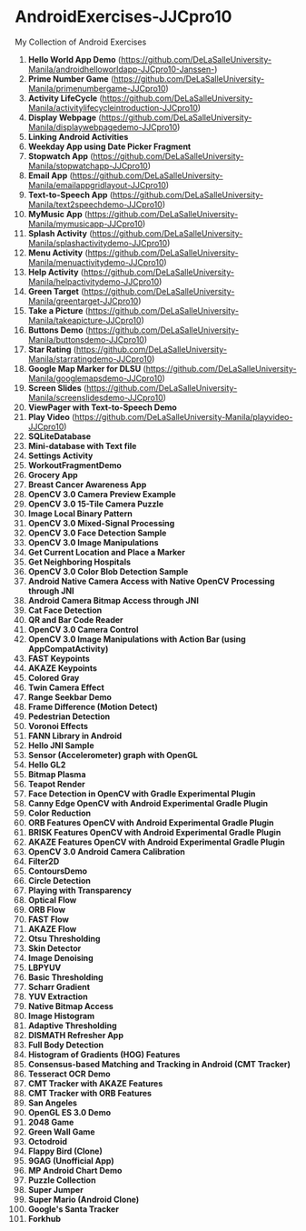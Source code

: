 # AndroidExercises-JJCpro10

My Collection of Android Exercises

1. **Hello World App Demo** (https://github.com/DeLaSalleUniversity-Manila/androidhelloworldapp-JJCpro10-Janssen-)
2. **Prime Number Game** (https://github.com/DeLaSalleUniversity-Manila/primenumbergame-JJCpro10)
3. **Activity LifeCycle** (https://github.com/DeLaSalleUniversity-Manila/activitylifecycleintroduction-JJCpro10)
4. **Display Webpage** (https://github.com/DeLaSalleUniversity-Manila/displaywebpagedemo-JJCpro10)
5. **Linking Android Activities** 
6. **Weekday App using Date Picker Fragment**
7. **Stopwatch App** (https://github.com/DeLaSalleUniversity-Manila/stopwatchapp-JJCpro10)
8. **Email App** (https://github.com/DeLaSalleUniversity-Manila/emailappgridlayout-JJCpro10)
9. **Text-to-Speech App** (https://github.com/DeLaSalleUniversity-Manila/text2speechdemo-JJCpro10)
10. **MyMusic App** (https://github.com/DeLaSalleUniversity-Manila/mymusicapp-JJCpro10)
11. **Splash Activity** (https://github.com/DeLaSalleUniversity-Manila/splashactivitydemo-JJCpro10)
12. **Menu Activity** (https://github.com/DeLaSalleUniversity-Manila/menuactivitydemo-JJCpro10)
13. **Help Activity** (https://github.com/DeLaSalleUniversity-Manila/helpactivitydemo-JJCpro10)
14. **Green Target** (https://github.com/DeLaSalleUniversity-Manila/greentarget-JJCpro10)
15. **Take a Picture** (https://github.com/DeLaSalleUniversity-Manila/takeapicture-JJCpro10)
16. **Buttons Demo** (https://github.com/DeLaSalleUniversity-Manila/buttonsdemo-JJCpro10)
17. **Star Rating** (https://github.com/DeLaSalleUniversity-Manila/starratingdemo-JJCpro10)
18. **Google Map Marker for DLSU** (https://github.com/DeLaSalleUniversity-Manila/googlemapsdemo-JJCpro10)
19. **Screen Slides** (https://github.com/DeLaSalleUniversity-Manila/screenslidesdemo-JJCpro10)
20. **ViewPager with Text-to-Speech Demo**
21. **Play Video** (https://github.com/DeLaSalleUniversity-Manila/playvideo-JJCpro10)
22. **SQLiteDatabase** 
23. **Mini-database with Text file** 
24. **Settings Activity** 
25. **WorkoutFragmentDemo** 
26. **Grocery App** 
27. **Breast Cancer Awareness App** 
28. **OpenCV 3.0 Camera Preview Example**
29. **OpenCV 3.0 15-Tile Camera Puzzle** 
30. **Image Local Binary Pattern** 
31. **OpenCV 3.0 Mixed-Signal Processing** 
32. **OpenCV 3.0 Face Detection Sample** 
33. **OpenCV 3.0 Image Manipulations** 
34. **Get Current Location and Place a Marker**
35. **Get Neighboring Hospitals** 
36. **OpenCV 3.0 Color Blob Detection Sample**
37. **Android Native Camera Access with Native OpenCV Processing through JNI**
38. **Android Camera Bitmap Access through JNI**
39. **Cat Face Detection** 
40. **QR and Bar Code Reader** 
41. **OpenCV 3.0 Camera Control** 
42. **OpenCV 3.0 Image Manipulations with Action Bar (using AppCompatActivity)**
43. **FAST Keypoints** 
44. **AKAZE Keypoints** 
45. **Colored Gray** 
46. **Twin Camera Effect** 
47. **Range Seekbar Demo** 
48. **Frame Difference (Motion Detect)** 
49. **Pedestrian Detection** 
50. **Voronoi Effects** 
51. **FANN Library in Android** 
52. **Hello JNI Sample** 
53. **Sensor (Accelerometer) graph with OpenGL**
54. **Hello GL2** 
55. **Bitmap Plasma** 
56. **Teapot Render** 
57. **Face Detection in OpenCV with Gradle Experimental Plugin**
58. **Canny Edge OpenCV with Android Experimental Gradle Plugin**
59. **Color Reduction** 
60. **ORB Features OpenCV with Android Experimental Gradle Plugin**
61. **BRISK Features OpenCV with Android Experimental Gradle Plugin**
62. **AKAZE Features OpenCV with Android Experimental Gradle Plugin**
63. **OpenCV 3.0 Android Camera Calibration**
64. **Filter2D** 
65. **ContoursDemo** 
66. **Circle Detection** 
67. **Playing with Transparency** 
68. **Optical Flow** 
69. **ORB Flow** 
70. **FAST Flow** 
71. **AKAZE Flow** 
72. **Otsu Thresholding** 
73. **Skin Detector** 
74. **Image Denoising** 
75. **LBPYUV** 
76. **Basic Thresholding** 
77. **Scharr Gradient** 
78. **YUV Extraction** 
79. **Native Bitmap Access** 
80. **Image Histogram** 
81. **Adaptive Thresholding** 
82. **DISMATH Refresher App** 
83. **Full Body Detection** 
84. **Histogram of Gradients (HOG) Features** 
85. **Consensus-based Matching and Tracking in Android (CMT Tracker)**
86. **Tesseract OCR Demo** 
87. **CMT Tracker with AKAZE Features** 
88. **CMT Tracker with ORB Features** 
89. **San Angeles** 
90. **OpenGL ES 3.0 Demo** 
91. **2048 Game** 
92. **Green Wall Game** 
93. **Octodroid** 
94. **Flappy Bird (Clone)** 
95. **9GAG (Unofficial App)** 
96. **MP Android Chart Demo** 
97. **Puzzle Collection** 
98. **Super Jumper** 
99. **Super Mario (Android Clone)** 
100. **Google's Santa Tracker** 
101. **Forkhub** 
